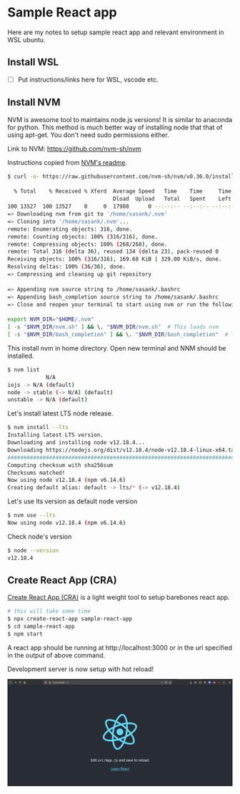 # Sample React app

Here are my notes to setup sample react app and relevant environment in WSL ubuntu.

## Install WSL

- [ ] Put instructions/links here for WSL, vscode etc.

## Install NVM

NVM is awesome tool to maintains node.js versions! It is similar to anaconda for python. This method is much better way of installing node that that of using apt-get. You don't need sudo permissions either.

Link to NVM: https://github.com/nvm-sh/nvm

Instructions copied from [NVM's readme](https://github.com/nvm-sh/nvm#install--update-script).

```bash
$ curl -o- https://raw.githubusercontent.com/nvm-sh/nvm/v0.36.0/install.sh | bash

  % Total    % Received % Xferd  Average Speed   Time    Time     Time  Current
                                 Dload  Upload   Total   Spent    Left  Speed
100 13527  100 13527    0     0  17988      0 --:--:-- --:--:-- --:--:-- 17964
=> Downloading nvm from git to '/home/sasank/.nvm'
=> Cloning into '/home/sasank/.nvm'...
remote: Enumerating objects: 316, done.
remote: Counting objects: 100% (316/316), done.
remote: Compressing objects: 100% (268/268), done.
remote: Total 316 (delta 36), reused 134 (delta 23), pack-reused 0
Receiving objects: 100% (316/316), 169.68 KiB | 329.00 KiB/s, done.
Resolving deltas: 100% (36/36), done.
=> Compressing and cleaning up git repository

=> Appending nvm source string to /home/sasank/.bashrc
=> Appending bash_completion source string to /home/sasank/.bashrc
=> Close and reopen your terminal to start using nvm or run the following to use it now:

export NVM_DIR="$HOME/.nvm"
[ -s "$NVM_DIR/nvm.sh" ] && \. "$NVM_DIR/nvm.sh"  # This loads nvm
[ -s "$NVM_DIR/bash_completion" ] && \. "$NVM_DIR/bash_completion"  # This loads nvm bash_completion
```

This install nvm in home directory. Open new terminal and NNM should be installed.

```bash
$ nvm list
            N/A
iojs -> N/A (default)
node -> stable (-> N/A) (default)
unstable -> N/A (default)
```

Let's install latest LTS node release.

```bash
$ nvm install --lts
Installing latest LTS version.
Downloading and installing node v12.18.4...
Downloading https://nodejs.org/dist/v12.18.4/node-v12.18.4-linux-x64.tar.xz...
########################################################################################## 100.0%
Computing checksum with sha256sum
Checksums matched!
Now using node v12.18.4 (npm v6.14.6)
Creating default alias: default -> lts/* (-> v12.18.4)
```

Let's use lts version as default node version


```bash
$ nvm use --lts
Now using node v12.18.4 (npm v6.14.6)
```

Check node's version

```bash
$ node --version
v12.18.4
```

## Create React App (CRA)

[Create React App (CRA)](https://reactjs.org/docs/create-a-new-react-app.html#create-react-app) is a light weight tool to setup barebones react app.


```bash
# this will take some time
$ npx create-react-app sample-react-app
$ cd sample-react-app
$ npm start
```

A react app should be running at http://localhost:3000 or in the url specified in the output of above command.

Development server is now setup with hot reload!

![sample react app](./public/react-app.png)
